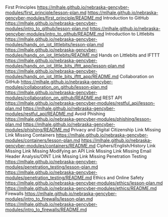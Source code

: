 <!-- tab separated syntax: title (required)	 link_to_module (required)	 link_to_lesson_plan	 link_to_preview_img	 short description  -->
First Principles	 https://mlhale.github.io/nebraska-gencyber-modules/first_principle/lesson-plan.md	 https://mlhale.github.io/nebraska-gencyber-modules/first_principle/README.md
Introduction to GitHub	 https://mlhale.github.io/nebraska-gencyber-modules/intro_to_github/lesson-plan.md	 https://mlhale.github.io/nebraska-gencyber-modules/intro_to_github/README.md
Introduction to Littlebits	 https://mlhale.github.io/nebraska-gencyber-modules/hands_on_iot_littlebits/lesson-plan.md	 https://mlhale.github.io/nebraska-gencyber-modules/hands_on_iot_littlebits/README.md
Hands on Littlebits and IFTTT	 https://mlhale.github.io/nebraska-gencyber-modules/hands_on_iot_little_bits_ifttt_app/lesson-plan.md	 https://mlhale.github.io/nebraska-gencyber-modules/hands_on_iot_little_bits_ifttt_app/README.md
Collaboration on GitHub	 https://mlhale.github.io/nebraska-gencyber-modules/collaboration_on_github/lesson-plan.md	 https://mlhale.github.io/nebraska-gencyber-modules/collaboration_on_github/README.md
REST API	 https://mlhale.github.io/nebraska-gencyber-modules/restful_api/lesson-plan.md	 https://mlhale.github.io/nebraska-gencyber-modules/restful_api/README.md
Avoid Phishing	 https://mlhale.github.io/nebraska-gencyber-modules/phishing/lesson-plan.md	 https://mlhale.github.io/nebraska-gencyber-modules/phishing/README.md
Privacy and Digital Citizenship	 Link Missing	 Link Missing
Containers	 https://mlhale.github.io/nebraska-gencyber-modules/containers/lesson-plan.md	 https://mlhale.github.io/nebraska-gencyber-modules/containers/README.md
Ciphers/English/History	 Link Missing	 Link Missing
Modifying an API	 Link Missing	 Link Missing
Email Header Analysis/OINT	 Link Missing	 Link Missing
Penetration Testing	 https://mlhale.github.io/nebraska-gencyber-modules/penetration_testing/lesson-plan.md	 https://mlhale.github.io/nebraska-gencyber-modules/penetration_testing/README.md
Ethics and Online Safety	 https://mlhale.github.io/nebraska-gencyber-modules/ethics/lesson-plan.md	 https://mlhale.github.io/nebraska-gencyber-modules/ethics/README.md
Firewalls	 https://mlhale.github.io/nebraska-gencyber-modules/intro_to_firewalls/lesson-plan.md	 https://mlhale.github.io/nebraska-gencyber-modules/intro_to_firewalls/README.md
